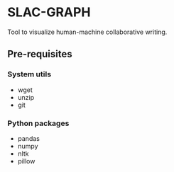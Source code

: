 # SLAC-GRAPH
Tool to visualize human-machine collaborative writing.

## Pre-requisites
### System utils
- wget
- unzip
- git
### Python packages
- pandas
- numpy
- nltk
- pillow
